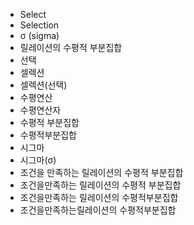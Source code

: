 ﻿- Select
- Selection
- σ (sigma)
- 릴레이션의 수평적 부분집합
- 선택
- 셀렉션
- 셀렉션(선택)
- 수평연산
- 수평연산자
- 수평적 부분집합
- 수평적부분집합
- 시그마
- 시그마(σ)
- 조건을 만족하는 릴레이션의 수평적 부분집합
- 조건을만족하는 릴레이션의 수평적 부분집합
- 조건을만족하는 릴레이션의 수평적부분집합
- 조건을만족하는릴레이션의 수평적부분집합
